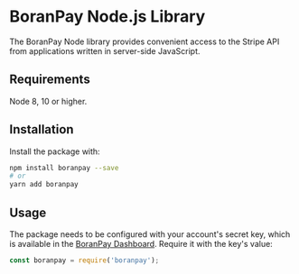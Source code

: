 # BoranPay Node.js Library


The BoranPay Node library provides convenient access to the Stripe API from
applications written in server-side JavaScript.

## Requirements

Node 8, 10 or higher.

## Installation

Install the package with:

```sh
npm install boranpay --save
# or
yarn add boranpay
```

## Usage

The package needs to be configured with your account's secret key, which is
available in the [BoranPay Dashboard](https://www.boranpay.com/developpeur/app/). Require it with the key's
value:

<!-- prettier-ignore -->
```js
const boranpay = require('boranpay');
```
